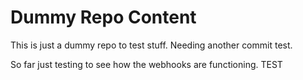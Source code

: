 # Dummy Repo Content
This is just a dummy repo to test stuff. Needing another commit test.

So far just testing to see how the webhooks are functioning.
TEST
